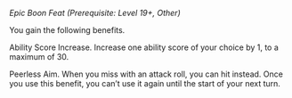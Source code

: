 *Epic Boon Feat (Prerequisite: Level 19+, Other)*

You gain the following benefits.

Ability Score Increase. Increase one ability score of your choice by 1, to a maximum of 30.

Peerless Aim. When you miss with an attack roll, you can hit instead. Once you use this benefit, you can’t use it again until the start of your next turn.